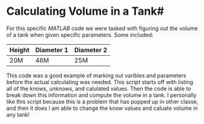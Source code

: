 # Calculating Volume in a Tank#

For this specific *MATLAB* code we were tasked with figuring out the volume of a tank when given specific parameters. Some included: 

| Height | Diameter 1 | Diameter 2|
|----|----|----| 
|20M | 46M | 25M| 

This code was a good example of marking out varibles and parameters before the actual calculating was needed. This script starts off with listing all of the knows, unknows, and calulated values. Then the code is able to break down this information and compute the volume in a tank. I personally like this script because this is a problem that has popped up in other classe, and then it does I am able to change the know values and caluate volume in any tank!

